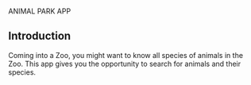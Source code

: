 ###
ANIMAL PARK APP

## Introduction
Coming into a Zoo, you might want to know all species of animals in the Zoo. This app gives you the opportunity to search for animals and their species. 